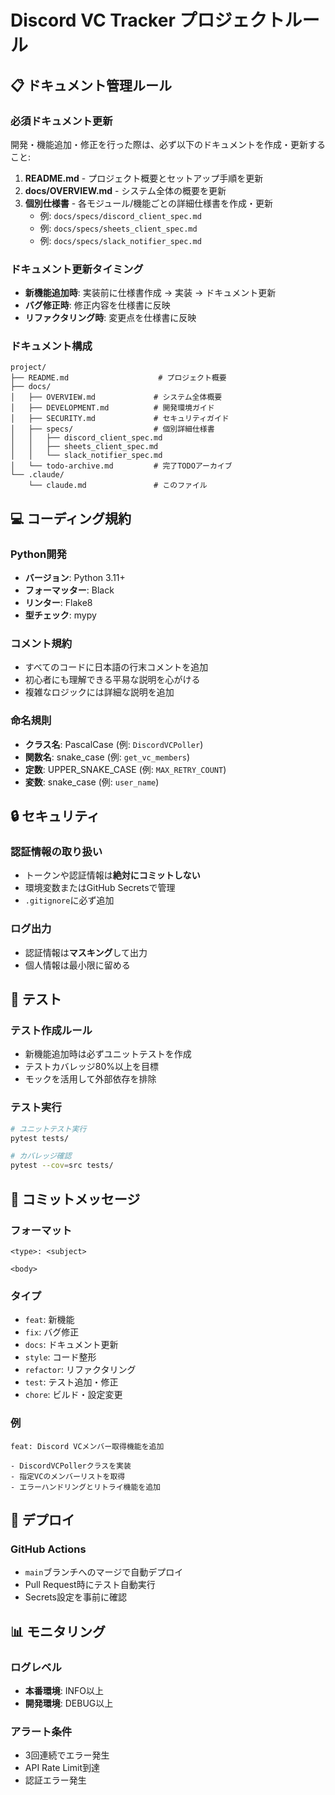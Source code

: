 # Discord VC Tracker プロジェクトルール

## 📋 ドキュメント管理ルール

### 必須ドキュメント更新
開発・機能追加・修正を行った際は、必ず以下のドキュメントを作成・更新すること:

1. **README.md** - プロジェクト概要とセットアップ手順を更新
2. **docs/OVERVIEW.md** - システム全体の概要を更新
3. **個別仕様書** - 各モジュール/機能ごとの詳細仕様書を作成・更新
   - 例: `docs/specs/discord_client_spec.md`
   - 例: `docs/specs/sheets_client_spec.md`
   - 例: `docs/specs/slack_notifier_spec.md`

### ドキュメント更新タイミング
- **新機能追加時**: 実装前に仕様書作成 → 実装 → ドキュメント更新
- **バグ修正時**: 修正内容を仕様書に反映
- **リファクタリング時**: 変更点を仕様書に反映

### ドキュメント構成
```
project/
├── README.md                    # プロジェクト概要
├── docs/
│   ├── OVERVIEW.md             # システム全体概要
│   ├── DEVELOPMENT.md          # 開発環境ガイド
│   ├── SECURITY.md             # セキュリティガイド
│   ├── specs/                  # 個別詳細仕様書
│   │   ├── discord_client_spec.md
│   │   ├── sheets_client_spec.md
│   │   └── slack_notifier_spec.md
│   └── todo-archive.md         # 完了TODOアーカイブ
└── .claude/
    └── claude.md               # このファイル
```

## 💻 コーディング規約

### Python開発
- **バージョン**: Python 3.11+
- **フォーマッター**: Black
- **リンター**: Flake8
- **型チェック**: mypy

### コメント規約
- すべてのコードに日本語の行末コメントを追加
- 初心者にも理解できる平易な説明を心がける
- 複雑なロジックには詳細な説明を追加

### 命名規則
- **クラス名**: PascalCase (例: `DiscordVCPoller`)
- **関数名**: snake_case (例: `get_vc_members`)
- **定数**: UPPER_SNAKE_CASE (例: `MAX_RETRY_COUNT`)
- **変数**: snake_case (例: `user_name`)

## 🔒 セキュリティ

### 認証情報の取り扱い
- トークンや認証情報は**絶対にコミットしない**
- 環境変数またはGitHub Secretsで管理
- `.gitignore`に必ず追加

### ログ出力
- 認証情報は**マスキング**して出力
- 個人情報は最小限に留める

## 🧪 テスト

### テスト作成ルール
- 新機能追加時は必ずユニットテストを作成
- テストカバレッジ80%以上を目標
- モックを活用して外部依存を排除

### テスト実行
```bash
# ユニットテスト実行
pytest tests/

# カバレッジ確認
pytest --cov=src tests/
```

## 📝 コミットメッセージ

### フォーマット
```
<type>: <subject>

<body>
```

### タイプ
- `feat`: 新機能
- `fix`: バグ修正
- `docs`: ドキュメント更新
- `style`: コード整形
- `refactor`: リファクタリング
- `test`: テスト追加・修正
- `chore`: ビルド・設定変更

### 例
```
feat: Discord VCメンバー取得機能を追加

- DiscordVCPollerクラスを実装
- 指定VCのメンバーリストを取得
- エラーハンドリングとリトライ機能を追加
```

## 🚀 デプロイ

### GitHub Actions
- `main`ブランチへのマージで自動デプロイ
- Pull Request時にテスト自動実行
- Secrets設定を事前に確認

## 📊 モニタリング

### ログレベル
- **本番環境**: INFO以上
- **開発環境**: DEBUG以上

### アラート条件
- 3回連続でエラー発生
- API Rate Limit到達
- 認証エラー発生